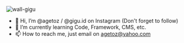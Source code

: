 ![wall-gigu](https://github.com/agetoz/agetoz/assets/16015829/47234aa5-e745-4ffd-888b-30b875b22f87)

- 👋 Hi, I’m @agetoz / @gigu.id on Instagram (Don't forget to follow)
- 🌱 I’m currently learning Code, Framework, CMS, etc.
- 📫 How to reach me, just email on agetoz@yahoo.com

<!---
agetoz/agetoz is a ✨ special ✨ repository because its `README.md` (this file) appears on your GitHub profile.
You can click the Preview link to take a look at your changes.
--->
